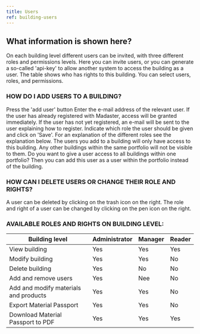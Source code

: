 ```yaml
---
title: Users
ref: building-users
---
```


## What information is shown here?
On each building level different users can be invited, with three different roles and permissions levels. Here you can invite users, or you can generate a so-called 'api-key' to allow another system to access the building as a user. The table shows who has rights to this building. You can select users, roles, and permissions.


### HOW DO I ADD USERS TO A BUILDING?
Press the 'add user' button
Enter the e-mail address of the relevant user. If the user has already registered with Madaster, access will be granted immediately. If the user has not yet registered, an e-mail will be sent to the user explaining how to register.
Indicate which role the user should be given and click on 'Save'. For an explanation of the different roles see the explanation below.
The users you add to a building will only have access to this building. Any other buildings within the same portfolio will not be visible to them. Do you want to give a user access to all buildings within one portfolio? Then you can add this user as a user within the portfolio instead of the building.


### HOW CAN I DELETE USERS OR CHANGE THEIR ROLE AND RIGHTS?
A user can be deleted by clicking on the trash icon on the right. The role and right of a user can be changed by clicking on the pen icon on the right.


### AVAILABLE ROLES AND RIGHTS ON BUILDING LEVEL:

| Building level                          | Administrator | Manager | Reader |
|-----------------------------------------|---------------|---------|--------|
| View building                           | Yes           | Yes     | Yes    |
| Modify building                         | Yes           | Yes     | No     |
| Delete building                         | Yes           | No      | No     |
| Add and remove users                    | Yes           | Nee     | No     |
| Add and modify materials and products   | Yes           | Yes     | No     |
| Export Material Passport                | Yes           | Yes     | No     |
| Download Material Passport to PDF       | Yes           | Yes     | Yes    |

